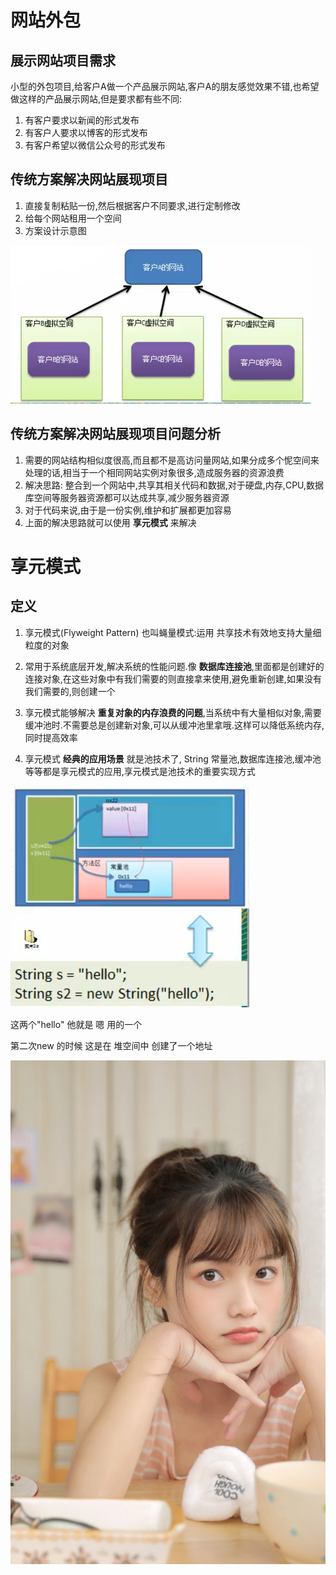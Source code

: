 
# 网站外包

## 展示网站项目需求

小型的外包项目,给客户A做一个产品展示网站,客户A的朋友感觉效果不错,也希望做这样的产品展示网站,但是要求都有些不同:

1. 有客户要求以新闻的形式发布
2. 有客户人要求以博客的形式发布
3. 有客户希望以微信公众号的形式发布

## 传统方案解决网站展现项目

1. 直接复制粘贴一份,然后根据客户不同要求,进行定制修改
2. 给每个网站租用一个空间
3. 方案设计示意图


![](./img/QQ图片20210207094915.png)


## 传统方案解决网站展现项目问题分析

1. 需要的网站结构相似度很高,而且都不是高访问量网站,如果分成多个怩空间来处理的话,相当于一个相同网站实例对象很多,造成服务器的资源浪费
2. 解决思路: 整合到一个网站中,共享其相关代码和数据,对于硬盘,内存,CPU,数据库空间等服务器资源都可以达成共享,减少服务器资源
3. 对于代码来说,由于是一份实例,维护和扩展都更加容易
4. 上面的解决思路就可以使用 __享元模式__ 来解决

# 享元模式

## 定义

1. 享元模式(Flyweight Pattern) 也叫蝇量模式:运用 共享技术有效地支持大量细粒度的对象

2. 常用于系统底层开发,解决系统的性能问题.像 __数据库连接池__,里面都是创建好的连接对象,在这些对象中有我们需要的则直接拿来使用,避免重新创建,如果没有我们需要的,则创建一个

3. 享元模式能够解决 __重复对象的内存浪费的问题__,当系统中有大量相似对象,需要缓冲池时.不需要总是创建新对象,可以从缓冲池里拿哦.这样可以降低系统内存,同时提高效率

4. 享元模式 __经典的应用场景__ 就是池技术了, String 常量池,数据库连接池,缓冲池等等都是享元模式的应用,享元模式是池技术的重要实现方式

![](./img/QQ截图20210207100435.png)

这两个"hello" 他就是 嗯 用的一个 

第二次new 的时候 这是在 堆空间中 创建了一个地址

 
 
 
 
 
 
![](./img/mm/meizi28.jpg)
